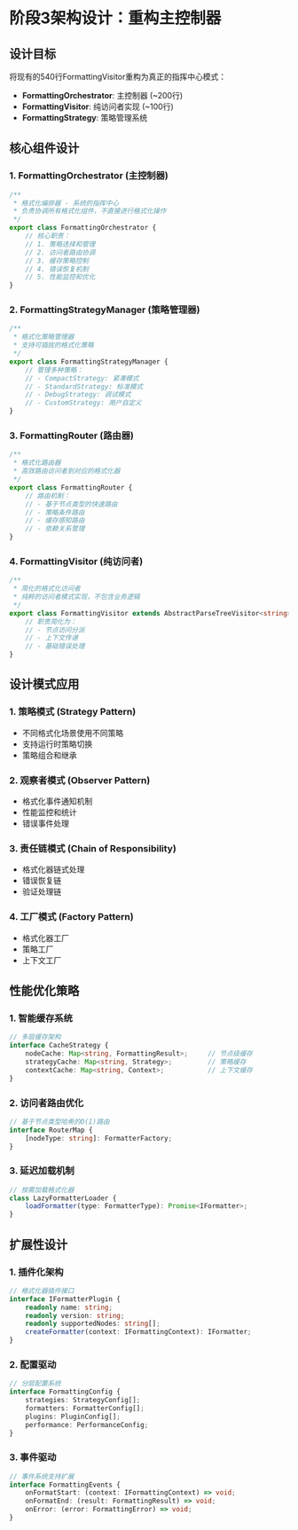 # 阶段3架构设计：重构主控制器

## 设计目标

将现有的540行FormattingVisitor重构为真正的指挥中心模式：
- **FormattingOrchestrator**: 主控制器 (~200行)
- **FormattingVisitor**: 纯访问者实现 (~100行)
- **FormattingStrategy**: 策略管理系统

## 核心组件设计

### 1. FormattingOrchestrator (主控制器)

```typescript
/**
 * 格式化编排器 - 系统的指挥中心
 * 负责协调所有格式化组件，不直接进行格式化操作
 */
export class FormattingOrchestrator {
    // 核心职责：
    // 1. 策略选择和管理
    // 2. 访问者路由协调
    // 3. 缓存策略控制
    // 4. 错误恢复机制
    // 5. 性能监控和优化
}
```

### 2. FormattingStrategyManager (策略管理器)

```typescript
/**
 * 格式化策略管理器
 * 支持可插拔的格式化策略
 */
export class FormattingStrategyManager {
    // 管理多种策略：
    // - CompactStrategy: 紧凑模式
    // - StandardStrategy: 标准模式  
    // - DebugStrategy: 调试模式
    // - CustomStrategy: 用户自定义
}
```

### 3. FormattingRouter (路由器)

```typescript
/**
 * 格式化路由器
 * 高效路由访问者到对应的格式化器
 */
export class FormattingRouter {
    // 路由机制：
    // - 基于节点类型的快速路由
    // - 策略条件路由
    // - 缓存感知路由
    // - 依赖关系管理
}
```

### 4. FormattingVisitor (纯访问者)

```typescript
/**
 * 简化的格式化访问者
 * 纯粹的访问者模式实现，不包含业务逻辑
 */
export class FormattingVisitor extends AbstractParseTreeVisitor<string> {
    // 职责简化为：
    // - 节点访问分派
    // - 上下文传递
    // - 基础错误处理
}
```

## 设计模式应用

### 1. 策略模式 (Strategy Pattern)
- 不同格式化场景使用不同策略
- 支持运行时策略切换
- 策略组合和继承

### 2. 观察者模式 (Observer Pattern)  
- 格式化事件通知机制
- 性能监控和统计
- 错误事件处理

### 3. 责任链模式 (Chain of Responsibility)
- 格式化器链式处理
- 错误恢复链
- 验证处理链

### 4. 工厂模式 (Factory Pattern)
- 格式化器工厂
- 策略工厂
- 上下文工厂

## 性能优化策略

### 1. 智能缓存系统
```typescript
// 多层缓存架构
interface CacheStrategy {
    nodeCache: Map<string, FormattingResult>;     // 节点级缓存
    strategyCache: Map<string, Strategy>;         // 策略缓存
    contextCache: Map<string, Context>;           // 上下文缓存
}
```

### 2. 访问者路由优化
```typescript
// 基于节点类型哈希的O(1)路由
interface RouterMap {
    [nodeType: string]: FormatterFactory;
}
```

### 3. 延迟加载机制
```typescript
// 按需加载格式化器
class LazyFormatterLoader {
    loadFormatter(type: FormatterType): Promise<IFormatter>;
}
```

## 扩展性设计

### 1. 插件化架构
```typescript
// 格式化器插件接口
interface IFormatterPlugin {
    readonly name: string;
    readonly version: string;
    readonly supportedNodes: string[];
    createFormatter(context: IFormattingContext): IFormatter;
}
```

### 2. 配置驱动
```typescript
// 分层配置系统
interface FormattingConfig {
    strategies: StrategyConfig[];
    formatters: FormatterConfig[];
    plugins: PluginConfig[];
    performance: PerformanceConfig;
}
```

### 3. 事件驱动
```typescript
// 事件系统支持扩展
interface FormattingEvents {
    onFormatStart: (context: IFormattingContext) => void;
    onFormatEnd: (result: FormattingResult) => void;
    onError: (error: FormattingError) => void;
}
```